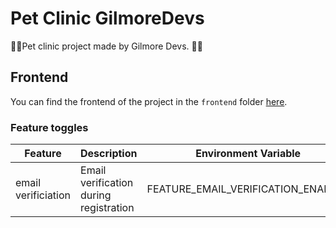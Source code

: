 # Pet Clinic GilmoreDevs

💪🤓Pet clinic project made by Gilmore Devs. 💪🤓

## Frontend

You can find the frontend of the project in the `frontend` folder
[here](./frontend/README.md).

### Feature toggles

| Feature             | Description                            | Environment Variable               | Default |
| ------------------- | -------------------------------------- | ---------------------------------- | ------- |
| email verificiation | Email verification during registration | FEATURE_EMAIL_VERIFICATION_ENABLED | false   |
